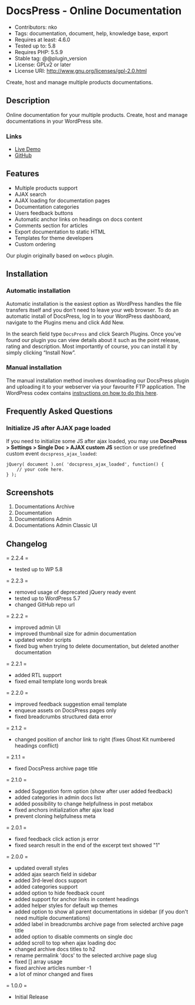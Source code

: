 # DocsPress - Online Documentation

* Contributors: nko
* Tags: documentation, document, help, knowledge base, export
* Requires at least: 4.6.0
* Tested up to: 5.8
* Requires PHP: 5.5.9
* Stable tag: @@plugin_version
* License: GPLv2 or later
* License URI: <http://www.gnu.org/licenses/gpl-2.0.html>

Create, host and manage multiple products documentations.

## Description

Online documentation for your multiple products. Create, host and manage documentations in your WordPress site.

### Links

* [Live Demo](https://nkdev.info/docs/)
* [GitHub](https://github.com/nk-crew/docspress/)

## Features

* Multiple products support
* AJAX search
* AJAX loading for documentation pages
* Documentation categories
* Users feedback buttons
* Automatic anchor links on headings on docs content
* Comments section for articles
* Export documentation to static HTML
* Templates for theme developers
* Custom ordering

Our plugin originally based on `weDocs` plugin.

## Installation

### Automatic installation

Automatic installation is the easiest option as WordPress handles the file transfers itself and you don’t need to leave your web browser. To do an automatic install of DocsPress, log in to your WordPress dashboard, navigate to the Plugins menu and click Add New.

In the search field type `DocsPress` and click Search Plugins. Once you’ve found our plugin you can view details about it such as the point release, rating and description. Most importantly of course, you can install it by simply clicking “Install Now”.

### Manual installation

The manual installation method involves downloading our DocsPress plugin and uploading it to your webserver via your favourite FTP application. The WordPress codex contains [instructions on how to do this here](https://codex.wordpress.org/Managing_Plugins#Manual_Plugin_Installation).

## Frequently Asked Questions

### Initialize JS after AJAX page loaded

If you need to initialize some JS after ajax loaded, you may use **DocsPress > Settings > Single Doc > AJAX custom JS** section or use predefined custom event `docspress_ajax_loaded`:

    jQuery( document ).on( 'docspress_ajax_loaded', function() {
        // your code here.
    } );

## Screenshots

1. Documentations Archive
2. Documentation
3. Documentations Admin
4. Documentations Admin Classic UI

## Changelog

= 2.2.4 =

* tested up to WP 5.8

= 2.2.3 =

* removed usage of deprecated jQuery ready event
* tested up to WordPress 5.7
* changed GitHub repo url

= 2.2.2 =

* improved admin UI
* improved thumbnail size for admin documentation
* updated vendor scripts
* fixed bug when trying to delete documentation, but deleted another documentation

= 2.2.1 =

* added RTL support
* fixed email template long words break

= 2.2.0 =

* improved feedback suggestion email template
* enqueue assets on DocsPress pages only
* fixed breadcrumbs structured data error

= 2.1.2 =

* changed position of anchor link to right (fixes Ghost Kit numbered headings conflict)

= 2.1.1 =

* fixed DocsPress archive page title

= 2.1.0 =

* added Suggestion form option (show after user added feedback)
* added categories in admin docs list
* added possibility to change helpfullness in post metabox
* fixed anchors initialization after ajax load
* prevent cloning helpfulness meta

= 2.0.1 =

* fixed feedback click action js error
* fixed search result in the end of the excerpt text showed "1"

= 2.0.0 =

* updated overall styles
* added ajax search field in sidebar
* added 3rd-level docs support
* added categories support
* added option to hide feedback count
* added support for anchor links in content headings
* added helper styles for default wp themes
* added option to show all parent documentations in sidebar (if you don't need multiple documentations)
* added label in breadcrumbs archive page from selected archive page title
* added option to disable comments on single doc
* added scroll to top when ajax loading doc
* changed archive docs titles to h2
* rename permalink 'docs' to the selected archive page slug
* fixed [] array usage
* fixed archive articles number -1
* a lot of minor changed and fixes

= 1.0.0 =

* Initial Release

